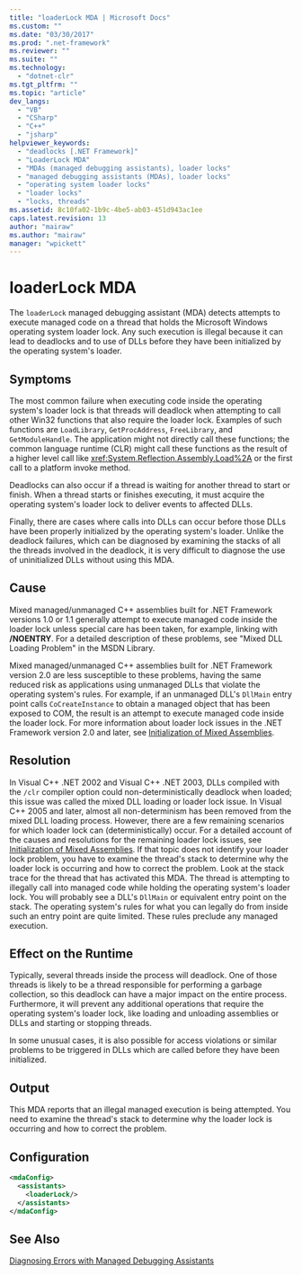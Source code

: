 ```yaml
---
title: "loaderLock MDA | Microsoft Docs"
ms.custom: ""
ms.date: "03/30/2017"
ms.prod: ".net-framework"
ms.reviewer: ""
ms.suite: ""
ms.technology: 
  - "dotnet-clr"
ms.tgt_pltfrm: ""
ms.topic: "article"
dev_langs: 
  - "VB"
  - "CSharp"
  - "C++"
  - "jsharp"
helpviewer_keywords: 
  - "deadlocks [.NET Framework]"
  - "LoaderLock MDA"
  - "MDAs (managed debugging assistants), loader locks"
  - "managed debugging assistants (MDAs), loader locks"
  - "operating system loader locks"
  - "loader locks"
  - "locks, threads"
ms.assetid: 8c10fa02-1b9c-4be5-ab03-451d943ac1ee
caps.latest.revision: 13
author: "mairaw"
ms.author: "mairaw"
manager: "wpickett"
---
```

# loaderLock MDA
The `loaderLock` managed debugging assistant (MDA) detects attempts to execute managed code on a thread that holds the Microsoft Windows operating system loader lock.  Any such execution is illegal because it can lead to deadlocks and to use of DLLs before they have been initialized by the operating system's loader.  
  
## Symptoms  
 The most common failure when executing code inside the operating system's loader lock is that threads will deadlock when attempting to call other Win32 functions that also require the loader lock.  Examples of such functions are `LoadLibrary`, `GetProcAddress`, `FreeLibrary`, and `GetModuleHandle`.  The application might not directly call these functions; the common language runtime (CLR) might call these functions as the result of a higher level call like <xref:System.Reflection.Assembly.Load%2A> or the first call to a platform invoke method.  
  
 Deadlocks can also occur if a thread is waiting for another thread to start or finish.  When a thread starts or finishes executing, it must acquire the operating system's loader lock to deliver events to affected DLLs.  
  
 Finally, there are cases where calls into DLLs can occur before those DLLs have been properly initialized by the operating system's loader.  Unlike the deadlock failures, which can be diagnosed by examining the stacks of all the threads involved in the deadlock, it is very difficult to diagnose the use of uninitialized DLLs without using this MDA.  
  
## Cause  
 Mixed managed/unmanaged C++ assemblies built for .NET Framework versions 1.0 or 1.1 generally attempt to execute managed code inside the loader lock unless special care has been taken, for example, linking with **/NOENTRY**.  For a detailed description of these problems, see "Mixed DLL Loading Problem" in the MSDN Library.  
  
 Mixed managed/unmanaged C++ assemblies built for .NET Framework version 2.0 are less susceptible to these problems, having the same reduced risk as applications using unmanaged DLLs that violate the operating system's rules.  For example, if an unmanaged DLL's `DllMain` entry point calls `CoCreateInstance` to obtain a managed object that has been exposed to COM, the result is an attempt to execute managed code inside the loader lock. For more information about loader lock issues in the .NET Framework version 2.0 and later, see [Initialization of Mixed Assemblies](/cpp/dotnet/initialization-of-mixed-assemblies).  
  
## Resolution  
 In Visual C++ .NET 2002 and Visual C++ .NET 2003, DLLs compiled with the `/clr` compiler option could non-deterministically deadlock when loaded; this issue was called the mixed DLL loading or loader lock issue. In Visual C++ 2005 and later, almost all non-determinism has been removed from the mixed DLL loading process. However, there are a few remaining scenarios for which loader lock can (deterministically) occur. For a detailed account of the causes and resolutions for the remaining loader lock issues, see [Initialization of Mixed Assemblies](/cpp/dotnet/initialization-of-mixed-assemblies). If that topic does not identify your loader lock problem, you have to examine the thread's stack to determine why the loader lock is occurring and how to correct the problem. Look at the stack trace for the thread that has activated this MDA.  The thread is attempting to illegally call into managed code while holding the operating system's loader lock.  You will probably see a DLL's `DllMain` or equivalent entry point on the stack.  The operating system's rules for what you can legally do from inside such an entry point are quite limited.  These rules preclude any managed execution.  
  
## Effect on the Runtime  
 Typically, several threads inside the process will deadlock.  One of those threads is likely to be a thread responsible for performing a garbage collection, so this deadlock can have a major impact on the entire process.  Furthermore, it will prevent any additional operations that require the operating system's loader lock, like loading and unloading assemblies or DLLs and starting or stopping threads.  
  
 In some unusual cases, it is also possible for access violations or similar problems to be triggered in DLLs which are called before they have been initialized.  
  
## Output  
 This MDA reports that an illegal managed execution is being attempted.  You need to examine the thread's stack to determine why the loader lock is occurring and how to correct the problem.  
  
## Configuration  
  
```xml  
<mdaConfig>  
  <assistants>  
    <loaderLock/>  
  </assistants>  
</mdaConfig>  
```  
  
## See Also  
 [Diagnosing Errors with Managed Debugging Assistants](../../../docs/framework/debug-trace-profile/diagnosing-errors-with-managed-debugging-assistants.md)